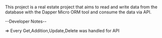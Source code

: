 This project is a real estate project that aims to read and write data from the database with the Dapper Micro ORM tool and consume the data via API.

--Developer Notes--

=> Every Get,Addition,Update,Delete was handled for API
